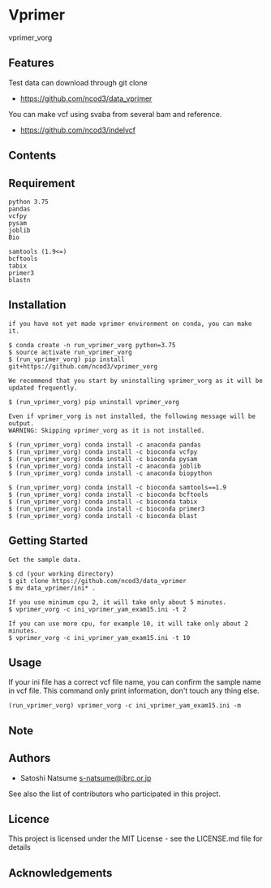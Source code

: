 # Vprimer

vprimer_vorg

## Features

Test data can download through git clone
- https://github.com/ncod3/data_vprimer

You can make vcf using svaba from several bam and reference.
- https://github.com/ncod3/indelvcf
 

## Contents

## Requirement

~~~
python 3.75
pandas
vcfpy
pysam
joblib
Bio

samtools (1.9<=)
bcftools
tabix
primer3
blastn
~~~

## Installation
~~~
if you have not yet made vprimer environment on conda, you can make it.

$ conda create -n run_vprimer_vorg python=3.75
$ source activate run_vprimer_vorg
$ (run_vprimer_vorg) pip install git+https://github.com/ncod3/vprimer_vorg

We recommend that you start by uninstalling vprimer_vorg as it will be updated frequently.

$ (run_vprimer_vorg) pip uninstall vprimer_vorg

Even if vprimer_vorg is not installed, the following message will be output.
WARNING: Skipping vprimer_vorg as it is not installed.

$ (run_vprimer_vorg) conda install -c anaconda pandas
$ (run_vprimer_vorg) conda install -c bioconda vcfpy
$ (run_vprimer_vorg) conda install -c bioconda pysam 
$ (run_vprimer_vorg) conda install -c anaconda joblib 
$ (run_vprimer_vorg) conda install -c anaconda biopython

$ (run_vprimer_vorg) conda install -c bioconda samtools==1.9
$ (run_vprimer_vorg) conda install -c bioconda bcftools
$ (run_vprimer_vorg) conda install -c bioconda tabix
$ (run_vprimer_vorg) conda install -c bioconda primer3
$ (run_vprimer_vorg) conda install -c bioconda blast

~~~

## Getting Started

~~~
Get the sample data.

$ cd (your working directory)
$ git clone https://github.com/ncod3/data_vprimer
$ mv data_vprimer/ini* .

If you use minimum cpu 2, it will take only about 5 minutes.
$ vprimer_vorg -c ini_vprimer_yam_exam15.ini -t 2

If you can use more cpu, for example 10, it will take only about 2 minutes.
$ vprimer_vorg -c ini_vprimer_yam_exam15.ini -t 10
~~~

## Usage

If your ini file has a correct vcf file name, you can confirm the sample name in vcf file.
This command only print information, don't touch any thing else.

~~~
(run_vprimer_vorg) vprimer_vorg -c ini_vprimer_yam_exam15.ini -m
~~~

## Note

## Authors
- Satoshi Natsume s-natsume@ibrc.or.jp

See also the list of contributors who participated in this project.

## Licence
This project is licensed under the MIT License - see the LICENSE.md file for details

## Acknowledgements

